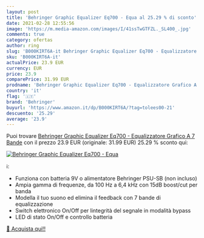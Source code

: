 ```yaml
---
layout: post
title: 'Behringer Graphic Equalizer Eq700 - Equa al 25.29 % di sconto'
date: 2021-02-28 12:55:56
image: 'https://m.media-amazon.com/images/I/41ssTwGTFZL._SL400_.jpg'
comments: true
category: ofertas
author: ring
slug: 'B000KIRT6A-it Behringer Graphic Equalizer Eq700 - Equalizzatore Grafico...'
sku: 'B000KIRT6A-it'
actualPrice: 23.9 EUR
currency: EUR
price: 23.9
comparePrice: 31.99 EUR
prodname: 'Behringer Graphic Equalizer Eq700 - Equalizzatore Grafico A 7 Bande'
country: 'it'
flag: '🇮🇹'
brand: 'Behringer'
buyurl: 'https://www.amazon.it/dp/B000KIRT6A/?tag=tolees00-21'
descuento: '25.29'
average: '23.9'
---
```


Puoi trovare [Behringer Graphic Equalizer Eq700 - Equalizzatore Grafico A 7 Bande](https://www.amazon.it/dp/B000KIRT6A/?tag=tolees00-21) con il prezzo 23.9 EUR (originale: 31.99 EUR) 25.29 % sconto qui:

[![Behringer Graphic Equalizer Eq700 - Equa](https://m.media-amazon.com/images/I/41ssTwGTFZL._SL400_.jpg)](https://www.amazon.it/dp/B000KIRT6A/?tag=tolees00-21)

ℹ️:

- Funziona con batteria 9V o alimentatore Behringer PSU-SB (non incluso)
- Ampia gamma di frequenze, da 100 Hz a 6,4 kHz con 15dB boost/cut per banda
- Modella il tuo suono ed elimina il feedback con 7 bande di equalizzazione
- Switch elettronico On/Off per lintegrità del segnale in modalità bypass
- LED di stato On/Off e controllo batteria

[🛒 Acquista qui!!](https://www.amazon.it/dp/B000KIRT6A/?tag=tolees00-21)
